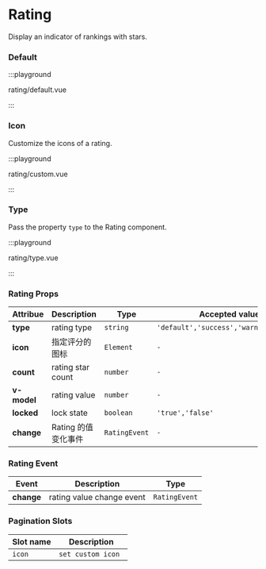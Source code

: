 # Rating

Display an indicator of rankings with stars.

### Default

:::playground

rating/default.vue

:::

### Icon

Customize the icons of a rating.

:::playground

rating/custom.vue

:::

### Type

Pass the property `type` to the Rating component.

:::playground

rating/type.vue

:::

### Rating Props

| Attribue    | Description         | Type          | Accepted values                         | Default   |
| ----------- | ------------------- | ------------- | --------------------------------------- | --------- |
| **type**    | rating type         | `string`      | `'default','success','warning','error'` | `default` |
| **icon**    | 指定评分的图标      | `Element`     | `-`                                     | `-`       |
| **count**   | rating star count   | `number`      | `-`                                     | `5`       |
| **v-model** | rating value        | `number`      | `-`                                     | `0`       |
| **locked**  | lock state          | `boolean`     | `'true','false'`                        | `false`   |
| **change**  | Rating 的值变化事件 | `RatingEvent` | `-`                                     | `-`       |

### Rating Event

| Event      | Description               | Type          |
| ---------- | ------------------------- | ------------- |
| **change** | rating value change event | `RatingEvent` |

### Pagination Slots

| Slot name | Description        |
| --------- | ------------------ |
| `icon`    | `set custom icon ` |
